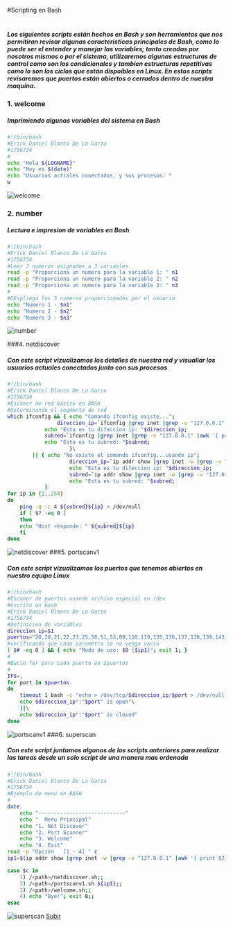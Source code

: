 
#Scripting en Bash
#
__*Los siguientes scripts están hechos en Bash y son herramientas que nos permitiran revisar algunas caracteristicas principales de Bash, como lo puede ser el entender y manejar las variables; tanto creadas por nosotros mismos o por el sistema, utilizaremos algunas estructuras de control como son los condicionales y tambien estructuras repetitivas como lo son los ciclos que están dispoibles en Linux. En estos scripts revisaremos que puertos están abiertos o cerrados dentro de nuestra maquina.*__

### 1. welcome
##### Imprimiendo algunas variables del sistema en Bash

```bash
#!/bin/bash
#Erick Daniel Blanco De La Garza
#1756734
#
echo "Hola ${LOGNAME}"
echo "Hoy es $(date)"
echo "Usuarios actiales conectados, y sus procesos: "
w
```
![welcome](im2.png "welcome.sh")

### 2. number
##### Lectura e impresion de variables en Bash
```bash
#!/bin/bash
#Erick Daniel Blanco De La Garza
#1756734
#Leer 3 numeros asignados a 3 variables
read -p "Proporciona un numero para la variable 1: " n1
read -p "Proporciona un numero para la variable 2: " n2
read -p "Proporciona un numero para la variable 3: " n3
#
#DEspliega los 3 numeros proporcionados por el usuario
echo "Numero 1 - $n1"
echo "Numero 2 - $n2"
echo "Numero 3 - $n3"
```
![number](im3.png "number.sh")

###4. netdiscover
##### Con este script vizualizamos los detalles de nuestra red y visualiar los usuarios actuales conectados junto con sus procesos
```bash
#!/bin/bash
#Erick Daniel Blanco De La Garza
#1756734
#Escaner de red basico en BASH
#Determinando el segmento de red
which ifconfig && { echo "Comando ifconfig existe...";
	            direccion_ip=`ifconfig |grep inet |grep -v "127.0.0.1" |awk '{ print $2}'`;
		    echo "Esta es tu difeccion ip: "$direccion_ip;
		    subred=`ifconfig |grep inet |grep -v "127.0.0.1" |awk '{ print $2}'|awk -F. '{print $1"."$2"."$3"."}'`;
		    echo "Esta es tu subred: "$subred;
                    }\
		|| { echo "No existe el comando ifconfig...usando ip";
                    direccion_ip=`ip addr show |grep inet -w |grep -v "127.0.0.1" |awk '{ print $2}'`;
                    echo "Esta es tu difeccion ip: "$direccion_ip;
                    subred=`ip addr show |grep inet -w |grep -v "127.0.0.1" |awk '{ print $2}'| awk -F. '{print $1"."$2"."$3"."}'`;
                    echo "Esta es tu subred: "$subred;
		    }
for ip in {1..254}
do
    ping -q -c 4 ${subred}${ip} > /dev/null
    if [ $? -eq 0 ]
    then
	echo "Host responde: " ${subred}${ip}
    fi
done

```

![netdiscover](im4.png "netdiscover.sh")
###5. portscanv1
##### Con este script vizualizamos los puertos que tenemos abiertos en nuestro equipo Linux
``` bash
#!/bin/bash
#Escaner de puertos usando archivo especial en /dev
#escrito en bash
#Erick Daniel Blanco De La Garza
#1756734
#Definicion de variables
direccion_ip=$1
puertos="20,20,21,22,23,25,50,51,53,80,110,119,135,136,137,138,139,143,161,162,389,443,445,636,1025,1443,3389,5985,5986,8080,10000"
#verificando que cada parametro ip no venga vacio
[ $# -eq 0 ] && { echo "Modo de uso: $0 {$ip1}"; exit 1; }
#
#Bucle for para cada puerto en $puertos
#
IFS=,
for port in $puertos
do
    timeout 1 bash -c "echo > /dev/tcp/$direccion_ip/$port > /dev/null 2>&1" &&\
    echo $direccion_ip":"$port" is open"\
    ||\
    echo $direccion_ip":"$port" is closed"
done
```
![portscanv1](im5.png "portscanv1.sh")
###6. superscan
##### Con este script juntamos algunos de los scripts anteriores para realizar las tareas desde un solo script de una manera mas ordenada
``` bash
#!/bin/bash
#Erick Daniel Blanco De La Garza
#1756734
#Ejemplo de menu en BASH
#
date
    echo "----------------------------"
    echo "	Menu Principal"
    echo "1. Net Discover"
    echo "2. Port Scanner"
    echo "3. Welcome"
    echo "4. Exit"
read -p "Opción   [1 - 4] " c
ip1=$(ip addr show |grep inet -w |grep -v "127.0.0.1" |awk '{ print $2}')

case $c in
	1) /<path>/netdiscover.sh;;
	2) /<path>/portscanv1.sh ${ip1};;
	3) /<path>/welcome.sh;;
	4) echo "Bye!"; exit 0;;
esac
```
![superscan](im6.png "superscan.sh")
[Subir](#top)